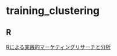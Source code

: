 # training_clustering

## R

[Rによる実践的マーケティングリサーチと分析](https://www.amazon.co.jp/R%E3%81%AB%E3%82%88%E3%82%8B%E5%AE%9F%E8%B7%B5%E7%9A%84%E3%83%9E%E3%83%BC%E3%82%B1%E3%83%86%E3%82%A3%E3%83%B3%E3%82%B0%E3%83%AA%E3%82%B5%E3%83%BC%E3%83%81%E3%81%A8%E5%88%86%E6%9E%90-%E5%8E%9F%E8%91%97%E7%AC%AC2%E7%89%88-Chris-Chapman/dp/4320124561/ref=sr_1_1?__mk_ja_JP=%E3%82%AB%E3%82%BF%E3%82%AB%E3%83%8A&crid=2NFYHP1WXI6RR&dib=eyJ2IjoiMSJ9.0c6Te09c4laXOkzTgIQYeqY6h2OemVyFMoA61a6rhl3XhfNNnJqTjwTfTP5o7RVd9IN2OtgNFyKngvDQnBIbAasoaiIwW8yfEy2N-qhKZ7nIrVohGNnbe9l0Vk0xx-Gm.Vy7402WlombQycjg9zzgm0bfocFsKYJ__KJiWy5ssZI&dib_tag=se&keywords=R%E3%81%AB%E3%82%88%E3%82%8B%E5%AE%9F%E8%B7%B5%E7%9A%84%E3%83%9E%E3%83%BC%E3%82%B1%E3%83%86%E3%82%A3%E3%83%B3%E3%82%B0%E3%83%AA%E3%82%B5%E3%83%BC%E3%83%81%E3%81%A8%E5%88%86%E6%9E%90&qid=1713712370&sprefix=r%E3%81%AB%E3%82%88%E3%82%8B%E5%AE%9F%E8%B7%B5%E7%9A%84%E3%83%9E%E3%83%BC%E3%82%B1%E3%83%86%E3%82%A3%E3%83%B3%E3%82%B0%E3%83%AA%E3%82%B5%E3%83%BC%E3%83%81%E3%81%A8%E5%88%86%E6%9E%90%2Caps%2C257&sr=8-1)




